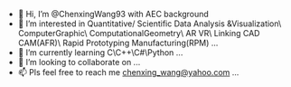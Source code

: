 - 👋 Hi, I’m @ChenxingWang93 with AEC background
- 👀 I’m interested in Quantitative/ Scientific Data Analysis &Visualization\ ComputerGraphic\ ComputationalGeometry\ AR VR\ Linking CAD CAM(AFR)\ Rapid Prototyping Manufacturing(RPM) ...
- 🌱 I’m currently learning C\C++\C#\Python ...
- 💼 I’m looking to collaborate on ...
- 📫 Pls feel free to reach me chenxing_wang@yahoo.com ...

<!---
ChenxingWang93/ChenxingWang93 is a ✨ special ✨ repository because its `README.md` (this file) appears on your GitHub profile.
You can click the Preview link to take a look at your changes.
--->
